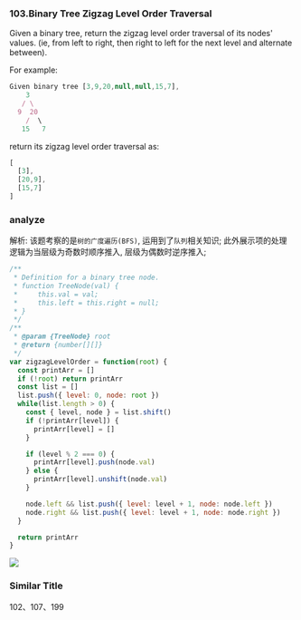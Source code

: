 <!--
abbrlink: 4i888xwf
-->

### 103.Binary Tree Zigzag Level Order Traversal

Given a binary tree, return the zigzag level order traversal of its nodes' values. (ie, from left to right, then right to left for the next level and alternate between).

For example:

```js
Given binary tree [3,9,20,null,null,15,7],
    3
   / \
  9  20
    /  \
   15   7
```

return its zigzag level order traversal as:

```js
[
  [3],
  [20,9],
  [15,7]
]
```

### analyze

解析: 该题考察的是`树的广度遍历(BFS)`, 运用到了`队列`相关知识; 此外展示项的处理逻辑为当层级为奇数时顺序推入, 层级为偶数时逆序推入;

```js
/**
 * Definition for a binary tree node.
 * function TreeNode(val) {
 *     this.val = val;
 *     this.left = this.right = null;
 * }
 */
/**
 * @param {TreeNode} root
 * @return {number[][]}
 */
var zigzagLevelOrder = function(root) {
  const printArr = []
  if (!root) return printArr
  const list = []
  list.push({ level: 0, node: root })
  while(list.length > 0) {
    const { level, node } = list.shift()
    if (!printArr[level]) {
      printArr[level] = []
    }

    if (level % 2 === 0) {
      printArr[level].push(node.val)
    } else {
      printArr[level].unshift(node.val)
    }

    node.left && list.push({ level: level + 1, node: node.left })
    node.right && list.push({ level: level + 1, node: node.right })
  }

  return printArr
}
```

![](http://with.muyunyun.cn/46fb98b84aa676d4608d3ce793c08273.jpg)

### Similar Title

102、107、199